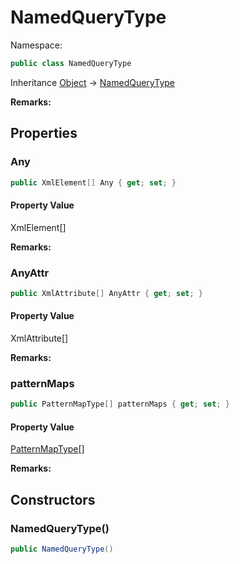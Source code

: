 # NamedQueryType

Namespace:

```csharp
public class NamedQueryType
```

Inheritance [Object](https://docs.microsoft.com/en-us/dotnet/api/system.object) → [NamedQueryType](./namedquerytype.md)

**Remarks:**



## Properties

### <a id="properties-any"/>**Any**

```csharp
public XmlElement[] Any { get; set; }
```

#### Property Value

XmlElement[]<br>

**Remarks:**



### <a id="properties-anyattr"/>**AnyAttr**

```csharp
public XmlAttribute[] AnyAttr { get; set; }
```

#### Property Value

XmlAttribute[]<br>

**Remarks:**



### <a id="properties-patternmaps"/>**patternMaps**

```csharp
public PatternMapType[] patternMaps { get; set; }
```

#### Property Value

[PatternMapType[]](./patternmaptype.md)<br>

**Remarks:**



## Constructors

### <a id="constructors-.ctor"/>**NamedQueryType()**

```csharp
public NamedQueryType()
```
